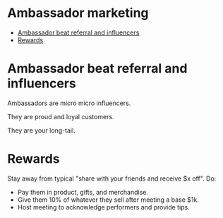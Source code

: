 # Ambassador marketing

<!-- vim-markdown-toc GFM -->

* [Ambassador beat referral and influencers](#ambassador-beat-referral-and-influencers)
* [Rewards](#rewards)

<!-- vim-markdown-toc -->

# Ambassador beat referral and influencers

Ambassadors are micro micro influencers.

They are proud and loyal customers.

They are your long-tail.

# Rewards

Stay away from typical "share with your friends and receive $x off". Do:

- Pay them in product, gifts, and merchandise.
- Give them 10% of whatever they sell after meeting a base $1k.
- Host meeting to acknowledge performers and provide tips.

